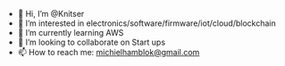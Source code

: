 - 👋 Hi, I’m @Knitser
- 👀 I’m interested in electronics/software/firmware/iot/cloud/blockchain
- 🌱 I’m currently learning AWS
- 💞️ I’m looking to collaborate on Start ups
- 📫 How to reach me: michielhamblok@gmail.com

<!---
Knitser/Knitser is a ✨ special ✨ repository because its `README.md` (this file) appears on your GitHub profile.
You can click the Preview link to take a look at your changes.
--->
